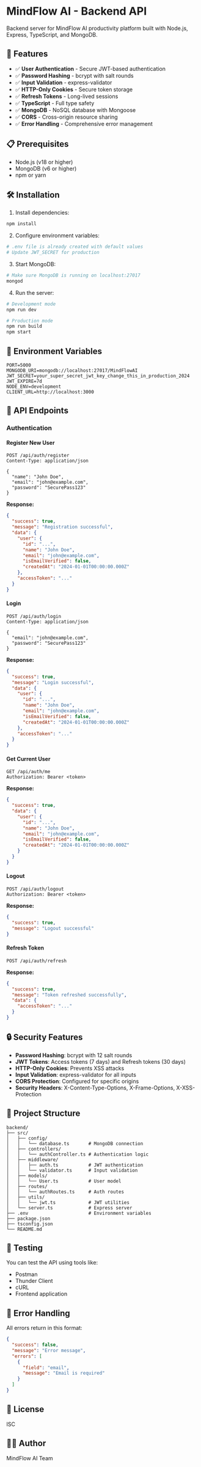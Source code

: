 # MindFlow AI - Backend API

Backend server for MindFlow AI productivity platform built with Node.js, Express, TypeScript, and MongoDB.

## 🚀 Features

- ✅ **User Authentication** - Secure JWT-based authentication
- ✅ **Password Hashing** - bcrypt with salt rounds
- ✅ **Input Validation** - express-validator
- ✅ **HTTP-Only Cookies** - Secure token storage
- ✅ **Refresh Tokens** - Long-lived sessions
- ✅ **TypeScript** - Full type safety
- ✅ **MongoDB** - NoSQL database with Mongoose
- ✅ **CORS** - Cross-origin resource sharing
- ✅ **Error Handling** - Comprehensive error management

## 📋 Prerequisites

- Node.js (v18 or higher)
- MongoDB (v6 or higher)
- npm or yarn

## 🛠️ Installation

1. Install dependencies:
```bash
npm install
```

2. Configure environment variables:
```bash
# .env file is already created with default values
# Update JWT_SECRET for production
```

3. Start MongoDB:
```bash
# Make sure MongoDB is running on localhost:27017
mongod
```

4. Run the server:
```bash
# Development mode
npm run dev

# Production mode
npm run build
npm start
```

## 🔑 Environment Variables

```env
PORT=5000
MONGODB_URI=mongodb://localhost:27017/MindFlowAI
JWT_SECRET=your_super_secret_jwt_key_change_this_in_production_2024
JWT_EXPIRE=7d
NODE_ENV=development
CLIENT_URL=http://localhost:3000
```

## 📡 API Endpoints

### Authentication

#### Register New User
```http
POST /api/auth/register
Content-Type: application/json

{
  "name": "John Doe",
  "email": "john@example.com",
  "password": "SecurePass123"
}
```

**Response:**
```json
{
  "success": true,
  "message": "Registration successful",
  "data": {
    "user": {
      "id": "...",
      "name": "John Doe",
      "email": "john@example.com",
      "isEmailVerified": false,
      "createdAt": "2024-01-01T00:00:00.000Z"
    },
    "accessToken": "..."
  }
}
```

#### Login
```http
POST /api/auth/login
Content-Type: application/json

{
  "email": "john@example.com",
  "password": "SecurePass123"
}
```

**Response:**
```json
{
  "success": true,
  "message": "Login successful",
  "data": {
    "user": {
      "id": "...",
      "name": "John Doe",
      "email": "john@example.com",
      "isEmailVerified": false,
      "createdAt": "2024-01-01T00:00:00.000Z"
    },
    "accessToken": "..."
  }
}
```

#### Get Current User
```http
GET /api/auth/me
Authorization: Bearer <token>
```

**Response:**
```json
{
  "success": true,
  "data": {
    "user": {
      "id": "...",
      "name": "John Doe",
      "email": "john@example.com",
      "isEmailVerified": false,
      "createdAt": "2024-01-01T00:00:00.000Z"
    }
  }
}
```

#### Logout
```http
POST /api/auth/logout
Authorization: Bearer <token>
```

**Response:**
```json
{
  "success": true,
  "message": "Logout successful"
}
```

#### Refresh Token
```http
POST /api/auth/refresh
```

**Response:**
```json
{
  "success": true,
  "message": "Token refreshed successfully",
  "data": {
    "accessToken": "..."
  }
}
```

## 🔒 Security Features

- **Password Hashing**: bcrypt with 12 salt rounds
- **JWT Tokens**: Access tokens (7 days) and Refresh tokens (30 days)
- **HTTP-Only Cookies**: Prevents XSS attacks
- **Input Validation**: express-validator for all inputs
- **CORS Protection**: Configured for specific origins
- **Security Headers**: X-Content-Type-Options, X-Frame-Options, X-XSS-Protection

## 📁 Project Structure

```
backend/
├── src/
│   ├── config/
│   │   └── database.ts       # MongoDB connection
│   ├── controllers/
│   │   └── authController.ts # Authentication logic
│   ├── middleware/
│   │   ├── auth.ts           # JWT authentication
│   │   └── validator.ts      # Input validation
│   ├── models/
│   │   └── User.ts           # User model
│   ├── routes/
│   │   └── authRoutes.ts     # Auth routes
│   ├── utils/
│   │   └── jwt.ts            # JWT utilities
│   └── server.ts             # Express server
├── .env                      # Environment variables
├── package.json
├── tsconfig.json
└── README.md
```

## 🧪 Testing

You can test the API using tools like:
- Postman
- Thunder Client
- cURL
- Frontend application

## 🐛 Error Handling

All errors return in this format:
```json
{
  "success": false,
  "message": "Error message",
  "errors": [
    {
      "field": "email",
      "message": "Email is required"
    }
  ]
}
```

## 📝 License

ISC

## 👨‍💻 Author

MindFlow AI Team

